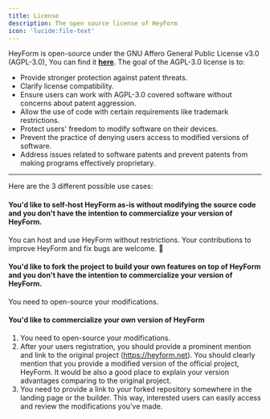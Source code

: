 ```yaml
---
title: License
description: The open source license of HeyForm
icon: 'lucide:file-text'
---
```


HeyForm is open-source under the GNU Affero General Public License v3.0 (AGPL-3.0), You can find it **[here](https://github.com/heyform/heyform/blob/main/LICENSE)**. The goal of the AGPL-3.0 license is to:

- Provide stronger protection against patent threats.
- Clarify license compatibility.
- Ensure users can work with AGPL-3.0 covered software without concerns about patent aggression.
- Allow the use of code with certain requirements like trademark restrictions.
- Protect users' freedom to modify software on their devices.
- Prevent the practice of denying users access to modified versions of software.
- Address issues related to software patents and prevent patents from making programs effectively proprietary.

---

Here are the 3 different possible use cases:

#### You'd like to self-host HeyForm as-is without modifying the source code and you don't have the intention to commercialize your version of HeyForm.

You can host and use HeyForm without restrictions. Your contributions to improve HeyForm and fix bugs are welcome. 💙

#### You'd like to fork the project to build your own features on top of HeyForm and you don't have the intention to commercialize your version of HeyForm.

You need to open-source your modifications.

#### You'd like to commercialize your own version of HeyForm

1. You need to open-source your modifications.
2. After your users registration, you should provide a prominent mention and link to the original project (https://heyform.net). You should clearly mention that you provide a modified version of the official project, HeyForm. It would be also a good place to explain your version advantages comparing to the original project.
3. You need to provide a link to your forked repository somewhere in the landing page or the builder. This way, interested users can easily access and review the modifications you’ve made.
